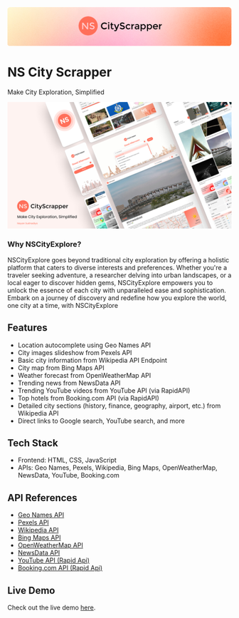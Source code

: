 ![](./img/gitLogo.png)
# NS City Scrapper 
Make City Exploration, Simplified

![](./img/thumb.jpg)

### Why NSCityExplore?
NSCityExplore goes beyond traditional city exploration by offering a holistic platform that
caters to diverse interests and preferences. Whether you're a traveler seeking adventure, a
researcher delving into urban landscapes, or a local eager to discover hidden gems,
NSCityExplore empowers you to unlock the essence of each city with unparalleled ease and
sophistication. Embark on a journey of discovery and redefine how you explore the world,
one city at a time, with NSCityExplore

## Features
- Location autocomplete using Geo Names API
- City images slideshow from Pexels API
- Basic city information from Wikipedia API Endpoint
- City map from Bing Maps API
- Weather forecast from OpenWeatherMap API
- Trending news from NewsData API
- Trending YouTube videos from YouTube API (via RapidAPI)
- Top hotels from Booking.com API (via RapidAPI)
- Detailed city sections (history, finance, geography, airport, etc.) from Wikipedia API
- Direct links to Google search, YouTube search, and more

## Tech Stack
- Frontend: HTML, CSS, JavaScript
- APIs: Geo Names, Pexels, Wikipedia, Bing Maps, OpenWeatherMap, NewsData, YouTube, Booking.com

## API References
- [Geo Names API](https://www.geonames.org/)
- [Pexels API](https://www.pexels.com/api/)
- [Wikipedia API](https://www.mediawiki.org/wiki/API:Main_page)
- [Bing Maps API](https://www.microsoft.com/maps/choose-your-bing-maps-API)
- [OpenWeatherMap API](https://openweathermap.org/api)
- [NewsData API](https://newsdata.io/)
- [YouTube API (Rapid Api)](https://rapidapi.com/omarmhaimdat/api/youtube-v2)
- [Booking.com API (Rapid Api)](https://rapidapi.com/tipsters/api/booking-com)


## Live Demo
Check out the live demo [here](https://nscityscrapper.netlify.app/).
